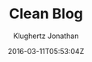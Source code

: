 ---
title: "Clean Blog"
github: https://github.com/klugjo/hexo-theme-clean-blog
demo: http://www.codeblocq.com/assets/projects/hexo-theme-clean-blog/         
author: Klughertz Jonathan
ssg:
  - Hexo
cms:
  - No Cms
date: 2016-03-11T05:53:04Z
github_branch: master
---